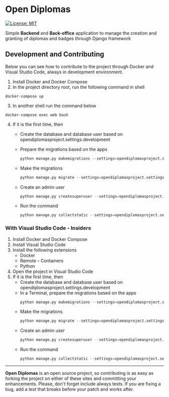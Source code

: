 # Open Diplomas
[![License: MIT](https://img.shields.io/badge/License-MIT-yellow.svg)](https://opensource.org/licenses/MIT)

Simple **Backend** and **Back-office** application to manage the creation and granting of diplomas and badges through Django framework

## Development and Contributing

Below you can see how to contribute to the project through Docker and Visual Studio Code, always in development environment.

1.  Install Docker and Docker Compose
2.  In the project directory root, run the following command in shell
```docker
docker-compose up
```
3. In another shell run the command below
```docker
docker-compose exec web bash 
```
4.  If it is the first time, then 
    -   Create the database and database user based on opendiplomasproject.settings.development
	-	Prepare the migrations based on the apps

        ```python
        python manage.py makemigrations --settings=opendiplomasproject.settings.development
        ```
    -  Make the migrations
        ```python
        python manage.py migrate --settings=opendiplomasproject.settings.development
        ```
    -   Create an admin user
        ```python
        python manage.py createsuperuser --settings=opendiplomasproject.settings.development
        ```
    -  Run the command
        ```python
        python manage.py collectstatic --settings=opendiplomasproject.settings.development
        ```

### With Visual Studio Code - Insiders
1.  Install Docker and Docker Compose
2.  Install Visual Studio Code
3.  Install the following extensions
    - Docker
    - Remote – Containers
    - Python
4.  Open the project in Visual Studio Code
5.  If it is the first time, then 
    -  Create the database and database user based on opendiplomasproject.settings.development
    -  In a Terminal, prepare the migrations based on the apps
        ```python
        python manage.py makemigrations --settings=opendiplomasproject.settings.development
        ```
    -  Make the migrations
        ```python
        python manage.py migrate --settings=opendiplomasproject.settings.development
        ```
    -  Create an admin user
        ```python
        python manage.py createsuperuser --settings=opendiplomasproject.settings.development
        ```
    -  Run the command
        ```python
        python manage.py collectstatic --settings=opendiplomasproject.settings.development
        ```
---
**Open Diplomas**  is an open source project, so contributing is as easy as forking the project on either of these sites and committing your enhancements. Please, don't forget include always tests. If you are fixing a bug, add a test that breaks before your patch and works after.
